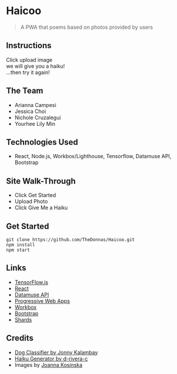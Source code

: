 # Haicoo
> A PWA that poems based on photos provided by users

## Instructions
Click upload image<br />
we will give you a haiku!<br />
...then try it again!<br />

## The Team
* Arianna Campesi
* Jessica Choi
* Nichole Cruzalegui
* Yourhee Lily Min

## Technologies Used
* React, Node.js, Workbox/Lighthouse, Tensorflow, Datamuse API, Bootstrap

## Site Walk-Through
* Click Get Started
* Upload Photo
* Click Give Me a Haiku

## Get Started
```
git clone https://github.com/TheDonnas/Haicoo.git
npm install
npm start
```

## Links

* [TensorFlow.js](https://www.tensorflow.org/js)
* [React](https://reactjs.org/)
* [Datamuse API](http://www.datamuse.com/api/)
* [Progressive Web Apps](https://developers.google.com/web/progressive-web-apps/)
* [Workbox](https://github.com/GoogleChrome/workbox)
* [Bootstrap](https://getbootstrap.com)
* [Shards](https://designrevision.com/docs/shards/index.html)

## Credits

* [Dog Classifier by Jonny Kalambay](https://github.com/jonnyk20/dogscope-react)
* [Haiku Generator by d-rivera-c](https://github.com/d-rivera-c/haiku-generator)
* Images by [Joanna Kosinska](https://github.com/d-rivera-c/haiku-generator)
